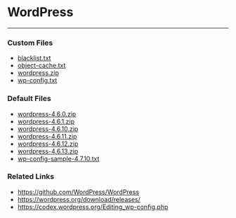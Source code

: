 # WordPress

---

### Custom Files

* <a href="blacklist.txt">blacklist.txt</a>
* <a href="object-cache.txt">object-cache.txt</a>
* <a href="wordpress.zip">wordpress.zip</a>
* <a href="wp-config.txt">wp-config.txt</a>

### Default Files

* <a href="wordpress-4.6.0.zip">wordpress-4.6.0.zip</a>
* <a href="wordpress-4.6.1.zip">wordpress-4.6.1.zip</a>
* <a href="wordpress-4.6.10.zip">wordpress-4.6.10.zip</a>
* <a href="wordpress-4.6.11.zip">wordpress-4.6.11.zip</a>
* <a href="wordpress-4.6.12.zip">wordpress-4.6.12.zip</a>
* <a href="wordpress-4.6.13.zip">wordpress-4.6.13.zip</a>
* <a href="wp-config-sample-4.7.10.txt">wp-config-sample-4.7.10.txt</a>

### Related Links

* <a href="https://github.com/WordPress/WordPress">https://github.com/WordPress/WordPress</a>
* <a href="https://wordpress.org/download/releases/">https://wordpress.org/download/releases/</a>
* <a href="https://codex.wordpress.org/Editing_wp-config.php">https://codex.wordpress.org/Editing_wp-config.php</a>
